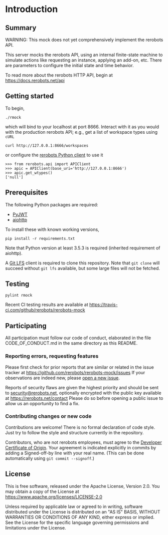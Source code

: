 Introduction
============

Summary
-------

WARNING: This mock does not yet comprehensively implement the rerobots API.

This server mocks the rerobots API, using an internal finite-state machine to
simulate actions like requesting an instance, applying an add-on, etc. There are
parameters to configure the initial state and time behavior.

To read more about the rerobots HTTP API, begin at https://docs.rerobots.net/api


Getting started
---------------

To begin,

    ./rmock

which will bind to your localhost at port 8666. Interact with it as you would
with the production rerobots API; e.g., get a list of workspace types using `cURL`

    curl http://127.0.0.1:8666/workspaces

or configure the [rerobots Python client](https://github.com/rerobots/py) to use it

    >>> from rerobots.api import APIClient
    >>> apic = APIClient(base_uri='http://127.0.0.1:8666')
    >>> apic.get_wtypes()
    ['null']


Prerequisites
-------------

The following Python packages are required:

* [PyJWT](https://pypi.org/project/PyJWT/)
* [aiohttp](https://pypi.org/project/aiohttp/)

To install these with known working versions,

    pip install -r requirements.txt

Note that Python version at least 3.5.3 is required (inherited requirement of
aiohttp).

A [Git LFS](https://git-lfs.github.com/) client is required to clone this
repository. Note that `git clone` will succeed without `git lfs` available, but
some large files will not be fetched.


Testing
-------

    pylint rmock

Recent CI testing results are available at https://travis-ci.com/github/rerobots/rerobots-mock


Participating
-------------

All participation must follow our code of conduct, elaborated in the file
CODE_OF_CONDUCT.md in the same directory as this README.

### Reporting errors, requesting features

Please first check for prior reports that are similar or related in the issue
tracker at https://github.com/rerobots/rerobots-mock/issues
If your observations are indeed new, please [open a new
issue](https://github.com/rerobots/rerobots-mock/issues/new).

Reports of security flaws are given the highest priority and should be sent to
<security@rerobots.net>, optionally encrypted with the public key available at
https://rerobots.net/contact Please do so before opening a public issue to allow
us an opportunity to find a fix.

### Contributing changes or new code

Contributions are welcome! There is no formal declaration of code style. Just
try to follow the style and structure currently in the repository.

Contributors, who are not rerobots employees, must agree to the [Developer
Certificate of Origin](https://developercertificate.org/). Your agreement is
indicated explicitly in commits by adding a Signed-off-by line with your real
name. (This can be done automatically using `git commit --signoff`.)


License
-------

This is free software, released under the Apache License, Version 2.0.
You may obtain a copy of the License at https://www.apache.org/licenses/LICENSE-2.0

Unless required by applicable law or agreed to in writing, software
distributed under the License is distributed on an "AS IS" BASIS,
WITHOUT WARRANTIES OR CONDITIONS OF ANY KIND, either express or implied.
See the License for the specific language governing permissions and
limitations under the License.
